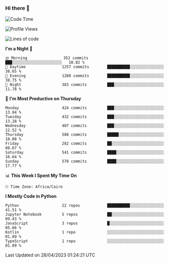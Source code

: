 ### Hi there 👋

<!--
**AMR-KELEG/AMR-KELEG** is a ✨ _special_ ✨ repository because its `README.md` (this file) appears on your GitHub profile.

Here are some ideas to get you started:

- 🔭 I’m currently working on ...
- 🌱 I’m currently learning ...
- 👯 I’m looking to collaborate on ...
- 🤔 I’m looking for help with ...
- 💬 Ask me about ...
- 📫 How to reach me: ...
- 😄 Pronouns: ...
- ⚡ Fun fact: ...
-->

<!--START_SECTION:waka-->
![Code Time](http://img.shields.io/badge/Code%20Time-0%20secs-blue)

![Profile Views](http://img.shields.io/badge/Profile%20Views-0-blue)

![Lines of code](https://img.shields.io/badge/From%20Hello%20World%20I%27ve%20Written-20.6%20million%20lines%20of%20code-blue)

**I'm a Night 🦉** 

```text
🌞 Morning                352 commits         ███░░░░░░░░░░░░░░░░░░░░░░   10.82 % 
🌆 Daytime                1257 commits        ██████████░░░░░░░░░░░░░░░   38.65 % 
🌃 Evening                1260 commits        ██████████░░░░░░░░░░░░░░░   38.75 % 
🌙 Night                  383 commits         ███░░░░░░░░░░░░░░░░░░░░░░   11.78 % 
```
📅 **I'm Most Productive on Thursday** 

```text
Monday                   424 commits         ███░░░░░░░░░░░░░░░░░░░░░░   13.04 % 
Tuesday                  432 commits         ███░░░░░░░░░░░░░░░░░░░░░░   13.28 % 
Wednesday                407 commits         ███░░░░░░░░░░░░░░░░░░░░░░   12.52 % 
Thursday                 588 commits         █████░░░░░░░░░░░░░░░░░░░░   18.08 % 
Friday                   282 commits         ██░░░░░░░░░░░░░░░░░░░░░░░   08.67 % 
Saturday                 541 commits         ████░░░░░░░░░░░░░░░░░░░░░   16.64 % 
Sunday                   578 commits         ████░░░░░░░░░░░░░░░░░░░░░   17.77 % 
```


📊 **This Week I Spent My Time On** 

```text
🕑︎ Time Zone: Africa/Cairo
```

**I Mostly Code in Python** 

```text
Python                   22 repos            ██████████░░░░░░░░░░░░░░░   41.51 % 
Jupyter Notebook         5 repos             ██░░░░░░░░░░░░░░░░░░░░░░░   09.43 % 
JavaScript               3 repos             █░░░░░░░░░░░░░░░░░░░░░░░░   05.66 % 
Kotlin                   1 repo              ░░░░░░░░░░░░░░░░░░░░░░░░░   01.89 % 
TypeScript               1 repo              ░░░░░░░░░░░░░░░░░░░░░░░░░   01.89 % 
```




 Last Updated on 28/04/2023 01:24:21 UTC
<!--END_SECTION:waka-->
